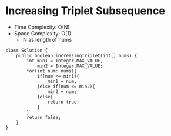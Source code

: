 # Increasing Triplet Subsequence

- Time Complexity: O(N)
- Space Complexity: O(1)
  - N as length of nums

```
class Solution {
    public boolean increasingTriplet(int[] nums) {
        int min1 = Integer.MAX_VALUE,
            min2 = Integer.MAX_VALUE;
        for(int num: nums){
            if(num <= min1){
                min1 = num;
            }else if(num <= min2){
                min2 = num;
            }else{
                return true;
            }
        }
        return false;
    }
}
```
